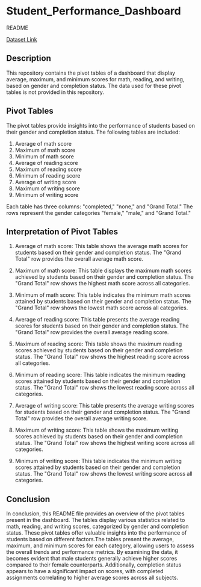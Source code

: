 # Student_Performance_Dashboard
README

[Dataset Link](https://www.kaggle.com/datasets/spscientist/students-performance-in-exams)

## Description

This repository contains the pivot tables of a dashboard that display average, maximum, and minimum scores for math, reading, and writing, based on gender and completion status. The data used for these pivot tables is not provided in this repository.

## Pivot Tables

The pivot tables provide insights into the performance of students based on their gender and completion status. The following tables are included:

1. Average of math score
2. Maximum of math score
3. Minimum of math score
4. Average of reading score
5. Maximum of reading score
6. Minimum of reading score
7. Average of writing score
8. Maximum of writing score
9. Minimum of writing score

Each table has three columns: "completed," "none," and "Grand Total." The rows represent the gender categories "female," "male," and "Grand Total."

## Interpretation of Pivot Tables

1. Average of math score: This table shows the average math scores for students based on their gender and completion status. The "Grand Total" row provides the overall average math score.

2. Maximum of math score: This table displays the maximum math scores achieved by students based on their gender and completion status. The "Grand Total" row shows the highest math score across all categories.

3. Minimum of math score: This table indicates the minimum math scores attained by students based on their gender and completion status. The "Grand Total" row shows the lowest math score across all categories.

4. Average of reading score: This table presents the average reading scores for students based on their gender and completion status. The "Grand Total" row provides the overall average reading score.

5. Maximum of reading score: This table shows the maximum reading scores achieved by students based on their gender and completion status. The "Grand Total" row shows the highest reading score across all categories.

6. Minimum of reading score: This table indicates the minimum reading scores attained by students based on their gender and completion status. The "Grand Total" row shows the lowest reading score across all categories.

7. Average of writing score: This table presents the average writing scores for students based on their gender and completion status. The "Grand Total" row provides the overall average writing score.

8. Maximum of writing score: This table shows the maximum writing scores achieved by students based on their gender and completion status. The "Grand Total" row shows the highest writing score across all categories.

9. Minimum of writing score: This table indicates the minimum writing scores attained by students based on their gender and completion status. The "Grand Total" row shows the lowest writing score across all categories.
    
## Conclusion

In conclusion, this README file provides an overview of the pivot tables present in the dashboard. The tables display various statistics related to math, reading, and writing scores, categorized by gender and completion status. These pivot tables offer valuable insights into the performance of students based on different factors.The tables present the average, maximum, and minimum scores for each category, allowing users to assess the overall trends and performance metrics. By examining the data, it becomes evident that male students generally achieve higher scores compared to their female counterparts. Additionally, completion status appears to have a significant impact on scores, with completed assignments correlating to higher average scores across all subjects.
